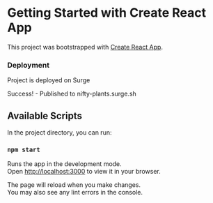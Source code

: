 # Getting Started with Create React App

This project was bootstrapped with [Create React App](https://github.com/facebook/create-react-app).

### Deployment

Project is deployed on Surge

Success! - Published to nifty-plants.surge.sh

## Available Scripts

In the project directory, you can run:

### `npm start`

Runs the app in the development mode.\
Open [http://localhost:3000](http://localhost:3000) to view it in your browser.

The page will reload when you make changes.\
You may also see any lint errors in the console.


